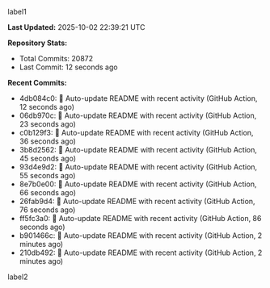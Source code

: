
label1 
<!-- ACTIVITY_START -->
**Last Updated:** 2025-10-02 22:39:21 UTC

**Repository Stats:**
- Total Commits: 20872
- Last Commit: 12 seconds ago

**Recent Commits:**
- 4db084c0: 🤖 Auto-update README with recent activity (GitHub Action, 12 seconds ago)
- 06db970c: 🤖 Auto-update README with recent activity (GitHub Action, 23 seconds ago)
- c0b129f3: 🤖 Auto-update README with recent activity (GitHub Action, 36 seconds ago)
- 3b8d2562: 🤖 Auto-update README with recent activity (GitHub Action, 45 seconds ago)
- 93d4e9d2: 🤖 Auto-update README with recent activity (GitHub Action, 55 seconds ago)
- 8e7b0e00: 🤖 Auto-update README with recent activity (GitHub Action, 66 seconds ago)
- 26fab9d4: 🤖 Auto-update README with recent activity (GitHub Action, 76 seconds ago)
- ff5fc3a0: 🤖 Auto-update README with recent activity (GitHub Action, 86 seconds ago)
- b901466c: 🤖 Auto-update README with recent activity (GitHub Action, 2 minutes ago)
- 210db492: 🤖 Auto-update README with recent activity (GitHub Action, 2 minutes ago)
<!-- ACTIVITY_END -->

label2
